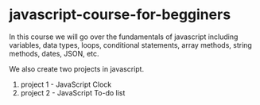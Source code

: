 # javascript-course-for-begginers

In this course we will go over the fundamentals of javascript including variables, data types, loops, conditional statements, array methods, string methods, dates, JSON, etc.

We also create two projects in javascript.
  1. project 1 - JavaScript Clock
  2. project 2 - JavaScript To-do list

